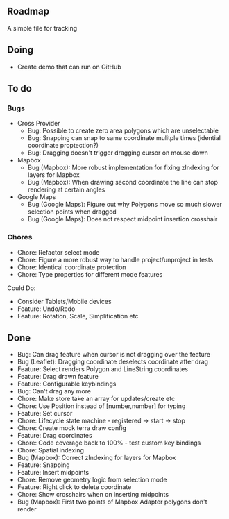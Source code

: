 ## Roadmap

A simple file for tracking

## Doing

- Create demo that can run on GitHub

## To do

### Bugs

- Cross Provider
  - Bug: Possible to create zero area polygons which are unselectable
  - Bug: Snapping can snap to same coordinate mulitple times (idential coordinate proptection?)
  - Bug: Dragging doesn't trigger dragging cursor on mouse down
- Mapbox
  - Bug (Mapbox): More robust implementation for fixing zIndexing for layers for Mapbox
  - Bug (Mapbox): When drawing second coordinate the line can stop rendering at certain angles
- Google Maps
  - Bug (Google Maps): Figure out why Polygons move so much slower selection points when dragged
  - Bug (Google Maps): Does not respect midpoint insertion crosshair

### Chores

- Chore: Refactor select mode
- Chore: Figure a more robust way to handle project/unproject in tests
- Chore: Identical coordinate protection
- Chore: Type properties for different mode features

Could Do:

- Consider Tablets/Mobile devices
- Feature: Undo/Redo
- Feature: Rotation, Scale, Simplification etc

## Done

- Bug: Can drag feature when cursor is not dragging over the feature
- Bug (Leaflet): Dragging coordinate deselects coordinate after drag
- Feature: Select renders Polygon and LineString coordinates
- Feature: Drag drawn feature
- Feature: Configurable keybindings
- Bug: Can't drag any more
- Chore: Make store take an array for updates/create etc
- Chore: Use Position instead of [number,number] for typing
- Feature: Set cursor
- Chore: Lifecycle state machine - registered -> start -> stop
- Chore: Create mock terra draw config
- Feature: Drag coordinates
- Chore: Code coverage back to 100% - test custom key bindings
- Chore: Spatial indexing
- Bug (Mapbox): Correct zIndexing for layers for Mapbox
- Feature: Snapping
- Feature: Insert midpoints
- Chore: Remove geometry logic from selection mode
- Feature: Right click to delete coordinate
- Chore: Show crosshairs when on inserting midpoints
- Bug (Mapbox): First two points of Mapbox Adapter polygons don't render
